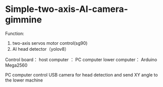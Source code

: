 # Simple-two-axis-AI-camera-gimmine
Function:
1. two-axis servos motor control(sg90)
2. AI head detector（yolov8）

Control board：
host computer ： PC computer
lower computer： Arduino Mega2560

PC computer control USB camera for head detection and send XY angle to the lower machine
